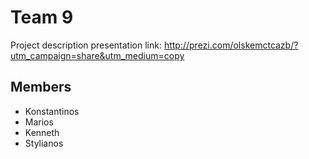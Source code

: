 # Team 9
Project description
presentation link: http://prezi.com/olskemctcazb/?utm_campaign=share&utm_medium=copy

## Members
- Konstantinos
- Marios
- Kenneth
- Stylianos




